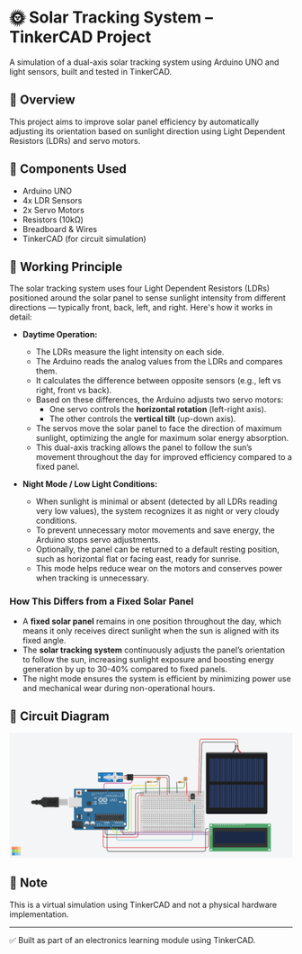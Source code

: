 # 🌞 Solar Tracking System – TinkerCAD Project

A simulation of a dual-axis solar tracking system using Arduino UNO and light sensors, built and tested in TinkerCAD.

## 🚀 Overview

This project aims to improve solar panel efficiency by automatically adjusting its orientation based on sunlight direction using Light Dependent Resistors (LDRs) and servo motors.

## 🔧 Components Used
- Arduino UNO
- 4x LDR Sensors
- 2x Servo Motors
- Resistors (10kΩ)
- Breadboard & Wires
- TinkerCAD (for circuit simulation)

## 🧠 Working Principle

The solar tracking system uses four Light Dependent Resistors (LDRs) positioned around the solar panel to sense sunlight intensity from different directions — typically front, back, left, and right. Here's how it works in detail:

- **Daytime Operation:**
  - The LDRs measure the light intensity on each side.
  - The Arduino reads the analog values from the LDRs and compares them.
  - It calculates the difference between opposite sensors (e.g., left vs right, front vs back).
  - Based on these differences, the Arduino adjusts two servo motors:
    - One servo controls the **horizontal rotation** (left-right axis).
    - The other controls the **vertical tilt** (up-down axis).
  - The servos move the solar panel to face the direction of maximum sunlight, optimizing the angle for maximum solar energy absorption.
  - This dual-axis tracking allows the panel to follow the sun’s movement throughout the day for improved efficiency compared to a fixed panel.

- **Night Mode / Low Light Conditions:**
  - When sunlight is minimal or absent (detected by all LDRs reading very low values), the system recognizes it as night or very cloudy conditions.
  - To prevent unnecessary motor movements and save energy, the Arduino stops servo adjustments.
  - Optionally, the panel can be returned to a default resting position, such as horizontal flat or facing east, ready for sunrise.
  - This mode helps reduce wear on the motors and conserves power when tracking is unnecessary.

### How This Differs from a Fixed Solar Panel

- A **fixed solar panel** remains in one position throughout the day, which means it only receives direct sunlight when the sun is aligned with its fixed angle.
- The **solar tracking system** continuously adjusts the panel’s orientation to follow the sun, increasing sunlight exposure and boosting energy generation by up to 30-40% compared to fixed panels.
- The night mode ensures the system is efficient by minimizing power use and mechanical wear during non-operational hours.

## 📸 Circuit Diagram
![Circuit Diagram](Images/Solar-Tracking-System.png)

## 📌 Note
This is a virtual simulation using TinkerCAD and not a physical hardware implementation.

---

✅ Built as part of an electronics learning module using TinkerCAD.
